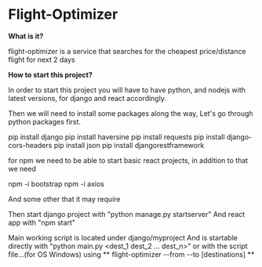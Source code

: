 # Flight-Optimizer
**What is it?**

flight-optimizer is a service that searches for the cheapest price/distance flight for next 2 days


**How to start this project?**

In order to start this project you will have to have python, and nodejs with latest versions, for django and react accordingly.

Then we will need to install some packages along the way,
Let's go through python packages first.

pip install django
pip install haversine
pip install requests
pip install django-cors-headers
pip install json
pip install djangorestframework



for npm we need to be able to start basic react projects, 
in addition to that we need 

npm -i bootstrap
npm -i axios

And some other that it may require

Then start django project with  "python manage.py startserver"
And react app with "npm start"

Main working script is located under django/myproject
And is startable directly with "python main.py <src> <dest_1 dest_2 ... dest_n>" 
or with the script file...(for OS Windows) using ** flight-optimizer --from <src> --to <dest> [destinations] **
